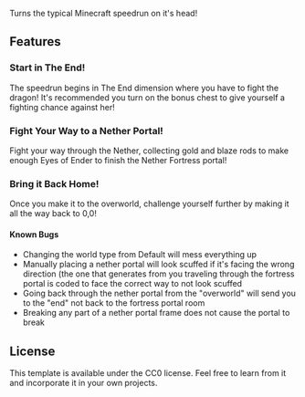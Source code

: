 Turns the typical Minecraft speedrun on it's head!

## Features

### Start in The End!
The speedrun begins in The End dimension where you have to fight the dragon! It's recommended you turn on the bonus chest to give yourself a fighting chance against her!

### Fight Your Way to a Nether Portal!
Fight your way through the Nether, collecting gold and blaze rods to make enough Eyes of Ender to finish the Nether Fortress portal!

### Bring it Back Home!
Once you make it to the overworld, challenge yourself further by making it all the way back to 0,0!


#### Known Bugs
- Changing the world type from Default will mess everything up
- Manually placing a nether portal will look scuffed if it's facing the wrong direction (the one that generates from you traveling through the fortress portal is coded to face the correct way to not look scuffed
- Going back through the nether portal from the "overworld" will send you to the "end" not back to the fortress portal room
- Breaking any part of a nether portal frame does not cause the portal to break

## License

This template is available under the CC0 license. Feel free to learn from it and incorporate it in your own projects.

